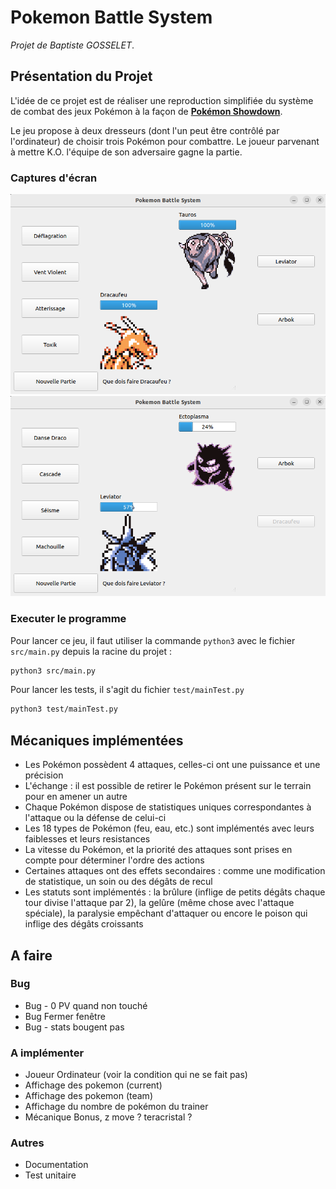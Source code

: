 # Pokemon Battle System

*Projet de Baptiste GOSSELET*.

## Présentation du Projet

L'idée de ce projet est de réaliser une reproduction simplifiée du système de combat des jeux Pokémon à la façon de [**Pokémon Showdown**](https://pokemonshowdown.com/).

Le jeu propose à deux dresseurs (dont l'un peut être contrôlé par l'ordinateur) de choisir trois Pokémon pour combattre. Le joueur parvenant à mettre K.O. l'équipe de son adversaire gagne la partie. 

### Captures d'écran

![capture_1](./img/screenshots/capture_1.png)
![capture_2](./img/screenshots/capture_2.png)

### Executer le programme

Pour lancer ce jeu, il faut utiliser la commande `python3` avec le fichier `src/main.py` depuis la racine du projet :
```bash
python3 src/main.py
``` 

Pour lancer les tests, il s'agit du fichier `test/mainTest.py`
```bash
python3 test/mainTest.py
```

## Mécaniques implémentées

- Les Pokémon possèdent 4 attaques, celles-ci ont une puissance et une précision
- L'échange : il est possible de retirer le Pokémon présent sur le terrain pour en amener un autre
- Chaque Pokémon dispose de statistiques uniques correspondantes à l'attaque ou la défense de celui-ci
- Les 18 types de Pokémon (feu, eau, etc.) sont implémentés avec leurs faiblesses et leurs resistances
- La vitesse du Pokémon, et la priorité des attaques sont prises en compte pour déterminer l'ordre des actions
- Certaines attaques ont des effets secondaires : comme une modification de statistique, un soin ou des dégâts de recul
- Les statuts sont implémentés : la brûlure (inflige de petits dégâts chaque tour divise l'attaque par 2), la gelûre (même chose avec l'attaque spéciale), la paralysie empêchant d'attaquer ou encore le poison qui inflige des dégâts croissants


## A faire

### Bug
- Bug - 0 PV quand non touché
- Bug Fermer fenêtre
- Bug - stats bougent pas

### A implémenter
- Joueur Ordinateur (voir la condition qui ne se fait pas)
- Affichage des pokemon (current)
- Affichage des pokemon (team)
- Affichage du nombre de pokémon du trainer
- Mécanique Bonus, z move ? teracristal ?

### Autres
- Documentation 
- Test unitaire
